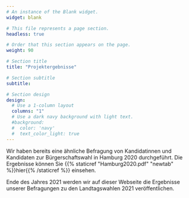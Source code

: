 ```yaml
---
# An instance of the Blank widget.
widget: blank

# This file represents a page section.
headless: true

# Order that this section appears on the page.
weight: 90

# Section title
title: "Projektergebnisse"

# Section subtitle
subtitle:

# Section design
design:
  # Use a 1-column layout
  columns: "1"
  # Use a dark navy background with light text.
  #background:
  #  color: 'navy'
  #  text_color_light: true
---
```


Wir haben bereits eine ähnliche Befragung von Kandidatinnen und Kandidaten zur Bürgerschaftswahl in Hamburg 2020 durchgeführt. Die Ergebnisse können Sie 
{{% staticref "Hamburg2020.pdf" "newtab" %}}hier{{% /staticref %}} einsehen.

Ende des Jahres 2021 werden wir auf dieser Webseite die Ergebnisse unserer Befragungen zu den Landtagswahlen 2021 veröffentlichen.
